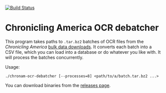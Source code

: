 [![Build Status](https://travis-ci.org/public-bible/chronam-ocr-debatcher.svg?branch=master)](https://travis-ci.org/public-bible/chronam-ocr-debatcher)

# Chronicling America OCR debatcher

This program takes paths to `.tar.bz2` batches of OCR files from the
*Chronicling America* [bulk data
downloads](https://chroniclingamerica.loc.gov/about/api/#bulk-data). It converts
each batch into a CSV file, which you can load into a database or do whatever
you like with. It will process the batches concurrently.

Usage:

```
./chronam-ocr-debatcher [--processes=8] <path/to/a/batch.tar.bz2 ...>
```

You can download binaries from the [releases page](https://github.com/lmullen/chronam-ocr-debatcher/releases).
